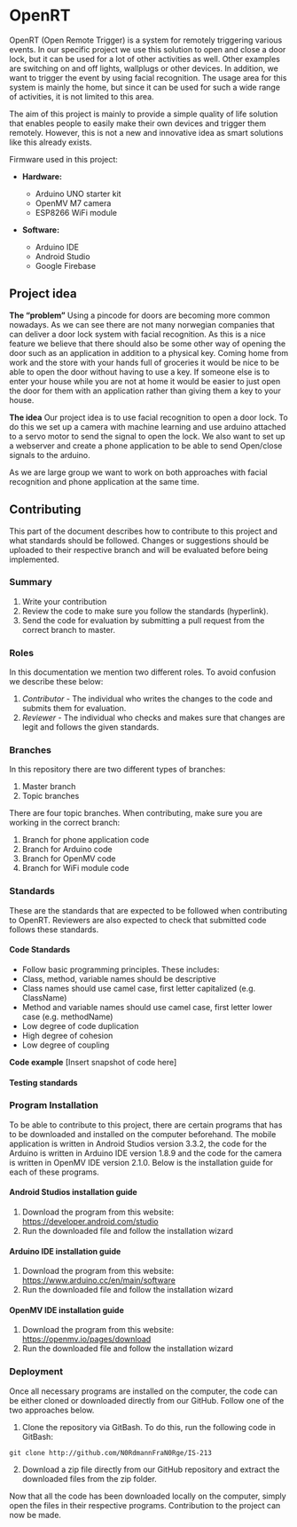 # OpenRT

OpenRT (Open Remote Trigger) is a system for remotely triggering various events. In our specific project we use this solution to open and close a door lock, but it can be used for a lot of other activities as well. Other examples are switching on and off lights, wallplugs or other devices. In addition, we want to trigger the event by using facial recognition. The usage area for this system is mainly the home, but since it can be used for such a wide range of activities, it is not limited to this area.

The aim of this project is mainly to provide a simple quality of life solution that enables people to easily make their own devices and trigger them remotely. However, this is not a new and innovative idea as smart solutions like this already exists.

Firmware used in this project:

* **Hardware:**
  * Arduino UNO starter kit
  * OpenMV M7 camera
  * ESP8266 WiFi module

* **Software:**
  * Arduino IDE
  * Android Studio
  * Google Firebase

## Project idea

**The “problem”**
Using a pincode for doors are becoming more common nowadays. As we can see there are not many norwegian companies that can deliver a door lock system with facial recognition. As this is a nice feature we believe that there should also be some other way of opening the door such as an application in addition to a physical key. 
Coming home from work and the store with your hands full of groceries it would be nice to be able to open the door without having to use a key. 
If someone else is to enter your house while you are not at home it would be easier to just open the door for them with an application rather than giving them a key to your house. 

**The idea**
Our project idea is to use facial recognition to open a door lock. To do this we set up a camera with machine learning and use arduino attached to a servo motor to send the signal to open the lock. 
We also want to set up a webserver and create a phone application to be able to send Open/close signals to the arduino. 

As we are large group we want to work on both approaches with facial recognition and phone application at the same time.

## Contributing

This part of the document describes how to contribute to this project and what standards should be followed. Changes or suggestions should be uploaded to their respective branch and will be evaluated before being implemented.

### Summary

1. Write your contribution
1. Review the code to make sure you follow the standards (hyperlink).
1. Send the code for evaluation by submitting a pull request from the correct branch to master.

### Roles

In this documentation we mention two different roles. To avoid confusion we describe these below:

1. *Contributor* - The individual who writes the changes to the code and submits them for evaluation.
1. *Reviewer* - The individual who checks and makes sure that changes are legit and follows the given standards.

### Branches

In this repository there are two different types of branches:

1. Master branch
1. Topic branches

There are four topic branches. When contributing, make sure you are working in the correct branch:

1. Branch for phone application code
1. Branch for Arduino code
1. Branch for OpenMV code
1. Branch for WiFi module code

### Standards

These are the standards that are expected to be followed when contributing to OpenRT. Reviewers are also expected to check that submitted code follows these standards.

#### Code Standards

* Follow basic programming principles. These includes:
 * Class, method, variable names should be descriptive
 * Class names should use camel case, first letter capitalized (e.g. ClassName)
 * Method and variable names should use camel case, first letter lower case (e.g. methodName)
 * Low degree of code duplication
 * High degree of cohesion
 * Low degree of coupling

**Code example**
[Insert snapshot of code here]

#### Testing standards

### Program Installation

To be able to contribute to this project, there are certain programs that has to be downloaded and installed on the computer beforehand. The mobile application is written in Android Studios version 3.3.2, the code for the Arduino is written in Arduino IDE version 1.8.9 and the code for the camera is written in OpenMV IDE version 2.1.0. Below is the installation guide for each of these programs.

#### Android Studios installation guide

1. Download the program from this website: https://developer.android.com/studio
1. Run the downloaded file and follow the installation wizard

#### Arduino IDE installation guide

1. Download the program from this website: https://www.arduino.cc/en/main/software
1. Run the downloaded file and follow the installation wizard

#### OpenMV IDE installation guide

1. Download the program from this website: https://openmv.io/pages/download
1. Run the downloaded file and follow the installation wizard

### Deployment

Once all necessary programs are installed on the computer, the code can be either cloned or downloaded directly from our GitHub. Follow one of the two approaches below.

1. Clone the repository via GitBash. To do this, run the following code in GitBash:

```
git clone http://github.com/N0RdmannFraN0Rge/IS-213
```

2. Download a zip file directly from our GitHub repository and extract the downloaded files from the zip folder.

Now that all the code has been downloaded locally on the computer, simply open the files in their respective programs. Contribution to the project can now be made.

